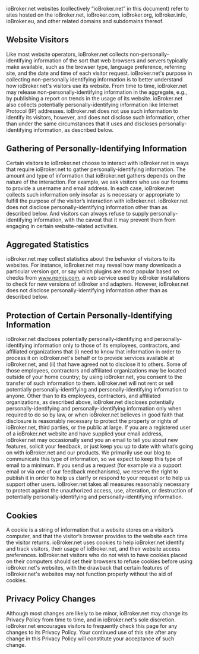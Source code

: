 ioBroker.net websites (collectively “ioBroker.net” in this document) refer to sites hosted on the ioBroker.net, ioBroker.com, ioBroker.org, ioBroker.info, ioBroker.eu, and other related domains and subdomains thereof.

## Website Visitors

Like most website operators, ioBroker.net collects non-personally-identifying information of the sort that web browsers and servers typically make available, such as the browser type, language preference, referring site, and the date and time of each visitor request. ioBroker.net's purpose in collecting non-personally identifying information is to better understand how ioBroker.net's visitors use its website. From time to time, ioBroker.net may release non-personally-identifying information in the aggregate, e.g., by publishing a report on trends in the usage of its website. ioBroker.net also collects potentially personally-identifying information like Internet Protocol (IP) addresses. ioBroker.net does not use such information to identify its visitors, however, and does not disclose such information, other than under the same circumstances that it uses and discloses personally-identifying information, as described below.

## Gathering of Personally-Identifying Information

Certain visitors to ioBroker.net choose to interact with ioBroker.net in ways that require ioBroker.net to gather personally-identifying information. The amount and type of information that ioBroker.net gathers depends on the nature of the interaction. For example, we ask visitors who use our forums to provide a username and email address. In each case, ioBroker.net collects such information only insofar as is necessary or appropriate to fulfill the purpose of the visitor’s interaction with ioBroker.net. ioBroker.net does not disclose personally-identifying information other than as described below. And visitors can always refuse to supply personally-identifying information, with the caveat that it may prevent them from engaging in certain website-related activities.

## Aggregated Statistics

ioBroker.net may collect statistics about the behavior of visitors to its websites. For instance, ioBroker.net may reveal how many downloads a particular version got, or say which plugins are most popular based on checks from www.npmjs.com, a web service used by ioBroker installations to check for new versions of ioBroker and adapters. However, ioBroker.net does not disclose personally-identifying information other than as described below.

## Protection of Certain Personally-Identifying Information

ioBroker.net discloses potentially personally-identifying and personally-identifying information only to those of its employees, contractors, and affiliated organizations that (i) need to know that information in order to process it on ioBroker.net's behalf or to provide services available at ioBroker.net, and (ii) that have agreed not to disclose it to others. Some of those employees, contractors and affiliated organizations may be located outside of your home country; by using ioBroker.net, you consent to the transfer of such information to them. ioBroker.net will not rent or sell potentially personally-identifying and personally-identifying information to anyone. Other than to its employees, contractors, and affiliated organizations, as described above, ioBroker.net discloses potentially personally-identifying and personally-identifying information only when required to do so by law, or when ioBroker.net believes in good faith that disclosure is reasonably necessary to protect the property or rights of ioBroker.net, third parties, or the public at large. If you are a registered user of a ioBroker.net website and have supplied your email address, ioBroker.net may occasionally send you an email to tell you about new features, solicit your feedback, or just keep you up to date with what’s going on with ioBroker.net and our products. We primarily use our blog to communicate this type of information, so we expect to keep this type of email to a minimum. If you send us a request (for example via a support email or via one of our feedback mechanisms), we reserve the right to publish it in order to help us clarify or respond to your request or to help us support other users. ioBroker.net takes all measures reasonably necessary to protect against the unauthorized access, use, alteration, or destruction of potentially personally-identifying and personally-identifying information.

## Cookies

A cookie is a string of information that a website stores on a visitor’s computer, and that the visitor’s browser provides to the website each time the visitor returns. ioBroker.net uses cookies to help ioBroker.net identify and track visitors, their usage of ioBroker.net, and their website access preferences. ioBroker.net visitors who do not wish to have cookies placed on their computers should set their browsers to refuse cookies before using ioBroker.net's websites, with the drawback that certain features of ioBroker.net's websites may not function properly without the aid of cookies.

## Privacy Policy Changes

Although most changes are likely to be minor, ioBroker.net may change its Privacy Policy from time to time, and in ioBroker.net's sole discretion. ioBroker.net encourages visitors to frequently check this page for any changes to its Privacy Policy. Your continued use of this site after any change in this Privacy Policy will constitute your acceptance of such change.
